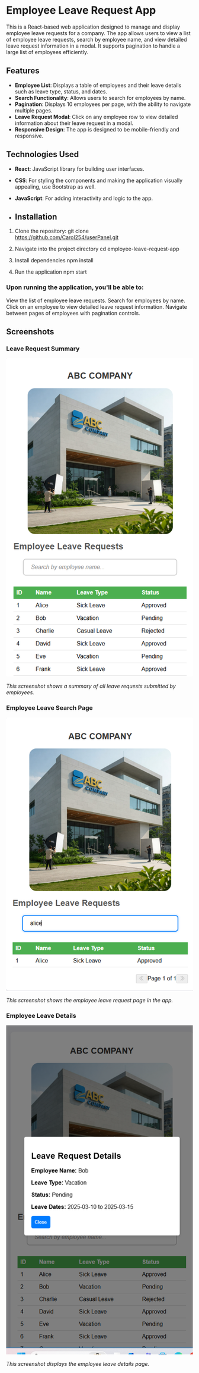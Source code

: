 # Employee Leave Request App

This is a React-based web application designed to manage and display employee leave requests for a company. The app allows users to view a list of employee leave requests, search by employee name, and view detailed leave request information in a modal. It supports pagination to handle a large list of employees efficiently.

## Features

- **Employee List**: Displays a table of employees and their leave details such as leave type, status, and dates.
- **Search Functionality**: Allows users to search for employees by name.
- **Pagination**: Displays 10 employees per page, with the ability to navigate multiple pages.
- **Leave Request Modal**: Click on any employee row to view detailed information about their leave request in a modal.
- **Responsive Design**: The app is designed to be mobile-friendly and responsive.

 ## Technologies Used

- **React**: JavaScript library for building user interfaces.
- **CSS**: For styling the components and making the application visually appealing, use Bootstrap as well.
- **JavaScript**: For adding interactivity and logic to the app.

- ## Installation

1. Clone the repository:
  git clone https://github.com/Carol254/userPanel.git
  
2. Navigate into the project directory
     cd employee-leave-request-app
   
3. Install dependencies
   npm install
   
4. Run the application
   npm start

### Upon running the application, you'll be able to:
View the list of employee leave requests.
Search for employees by name.
Click on an employee to view detailed leave request information.
Navigate between pages of employees with pagination controls.

## Screenshots

### Leave Request Summary
![Employee Leave Request Summary](screenshots/Screenshot_1.png)

*This screenshot shows a summary of all leave requests submitted by employees.*

### Employee Leave Search Page
![Employee Leave Request Page](screenshots/screenshot_2.png)

*This screenshot shows the employee leave request page in the app.*

### Employee Leave Details
![Employee Leave Details](screenshots/screenshot_3.png)

*This screenshot displays the employee leave details page.*


